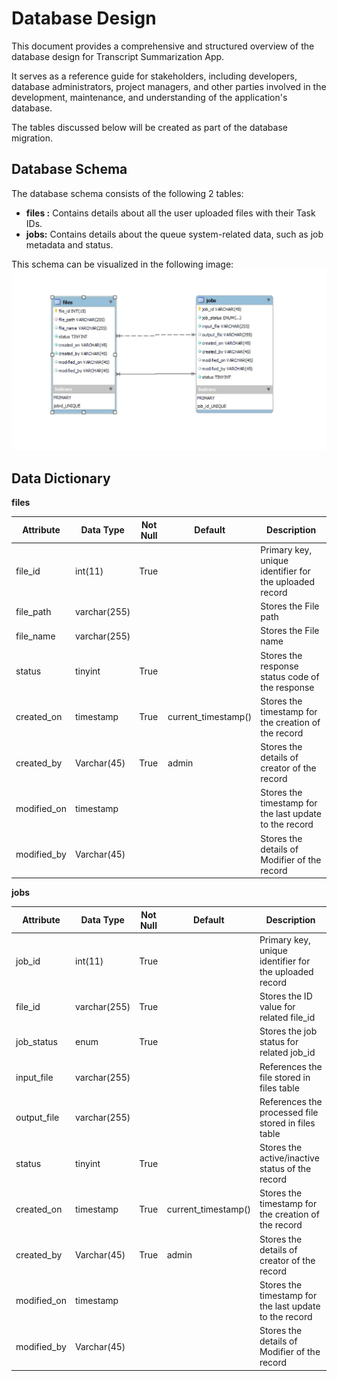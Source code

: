 # **Database Design**

This document provides a comprehensive and structured overview of the database design for Transcript Summarization App.

It serves as a reference guide for stakeholders, including developers, database administrators, project managers, and other parties involved in the development, maintenance, and understanding of the application's database.

The tables discussed below will be created as part of the database migration.

## **Database Schema**

The database schema consists of the following 2 tables:

- **files :** Contains details about all the user uploaded files with their Task IDs.
- **jobs:** Contains details about the queue system-related data, such as job metadata and status.

This schema can be visualized in the following image:
![Block Diagram](./assets/transcript-summarization-database-schema.jpg)

## **Data Dictionary**

**files**

| Attribute | Data Type | Not Null | Default | Description |
| --- | --- | --- | --- | --- |
| file_id | int(11) | True |     | Primary key, unique identifier for the uploaded record |
| file_path | varchar(255) |     |     | Stores the File path  |
| file_name | varchar(255) |     |     | Stores the File name |
| status | tinyint | True |     | Stores the response status code of the response |
| created_on | timestamp | True | current_timestamp() | Stores the timestamp for the creation of the record |
| created_by | Varchar(45) | True | admin | Stores the details of creator of the record |
| modified_on | timestamp |     |     | Stores the timestamp for the last update to the record |
| modified_by | Varchar(45) |     |     | Stores the details of Modifier of the record |

**jobs**

| Attribute | Data Type | Not Null | Default | Description |
| --- | --- | --- | --- | --- |
| job_id | int(11) | True |     | Primary key, unique identifier for the uploaded record |
| file_id | varchar(255) | True |     | Stores the ID value for related file_id |
| job_status | enum | True |     | Stores the job status for related job_id |
| input_file | varchar(255) |     |     | References the file stored in files table |
| output_file | varchar(255) |     |     | References the processed file stored in files table |
| status | tinyint | True |     | Stores the active/inactive status of the record |
| created_on | timestamp | True | current_timestamp() | Stores the timestamp for the creation of the record |
| created_by | Varchar(45) | True | admin | Stores the details of creator of the record |
| modified_on | timestamp |     |     | Stores the timestamp for the last update to the record |
| modified_by | Varchar(45) |     |     | Stores the details of Modifier of the record |
 